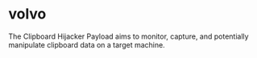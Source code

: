 # volvo
The Clipboard Hijacker Payload aims to monitor, capture, and potentially manipulate clipboard data on a target machine. 

